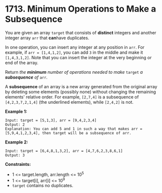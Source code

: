 # 1713. Minimum Operations to Make a Subsequence

You are given an array `target` that consists of **distinct** integers and another integer array `arr` that **can**have duplicates.

In one operation, you can insert any integer at any position in `arr`. For example, if `arr = [1,4,1,2]`, you can add `3` in the middle and make it `[1,4,3,1,2]`. Note that you can insert the integer at the very beginning or end of the array.

Return *the **minimum** number of operations needed to make* `target` *a **subsequence** of* `arr`*.*

A **subsequence** of an array is a new array generated from the original array by deleting some elements (possibly none) without changing the remaining elements' relative order. For example, `[2,7,4]` is a subsequence of `[4,2,3,7,2,1,4]` (the underlined elements), while `[2,4,2]` is not.

 

**Example 1:**

```
Input: target = [5,1,3], arr = [9,4,2,3,4]
Output: 2
Explanation: You can add 5 and 1 in such a way that makes arr = [5,9,4,1,2,3,4], then target will be a subsequence of arr.
```

**Example 2:**

```
Input: target = [6,4,8,1,3,2], arr = [4,7,6,2,3,8,6,1]
Output: 3
```

 

**Constraints:**

- 1 <= target.length, arr.length <= 10<sup>5</sup>
- 1 <= target[i], arr[i] <= 10<sup>9</sup>
- `target` contains no duplicates.